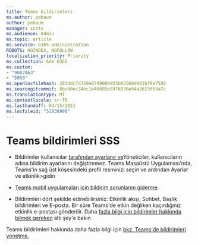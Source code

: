 ```yaml
---
title: Teams bildirimleri
ms.author: pebaum
author: pebaum
manager: scotv
ms.audience: Admin
ms.topic: article
ms.service: o365-administration
ROBOTS: NOINDEX, NOFOLLOW
localization_priority: Priority
ms.collection: Adm_O365
ms.custom:
- "9002463"
- "5050"
ms.openlocfilehash: 281ddc7d729a8749084925b85568d441bf8e7502
ms.sourcegitcommit: 8bc60ec34bc1e40685e3976576e04a2623f63a7c
ms.translationtype: MT
ms.contentlocale: tr-TR
ms.lasthandoff: 04/15/2021
ms.locfileid: "51830998"
---
```

# <a name="teams-notifications-faq"></a>Teams bildirimleri SSS


- Bildirimler kullanıcılar [tarafından ayarlanır ve](https://support.microsoft.com/office/1cc31834-5fe5-412b-8edb-43fecc78413d)Yöneticiler, kullanıcıların adına bildirim ayarlarını değiştiremez. Teams Masaüstü Uygulaması'nda, Teams'in sağ üst köşesindeki profil resminizi seçin ve ardından Ayarlar ve etkinlik>gidin

- [Teams mobil uygulamaları için bildirim sorunlarını giderme](https://support.microsoft.com/office/6d125ac2-e440-4fab-8e4c-2227a52d460c).

- Bildirimleri dört şekilde edinebilirsiniz: Etkinlik akışı, Sohbet, Başlık bildirimleri ve E-posta. Bir süre Teams'de etkin değilken kaçırdığınız etkinlik e-postası gönderilir. Daha [fazla bilgi için bildirimler hakkında bilmek gereken](https://support.microsoft.com/office/abb62c60-3d15-4968-b86a-42fea9c22cf4) altı şey'e bakın

Teams bildirimleri hakkında daha fazla bilgi için [bkz. Teams'de bildirimleri yönetme.](https://support.office.com/article/1cc31834-5fe5-412b-8edb-43fecc78413d#ID0EAABAAA)
